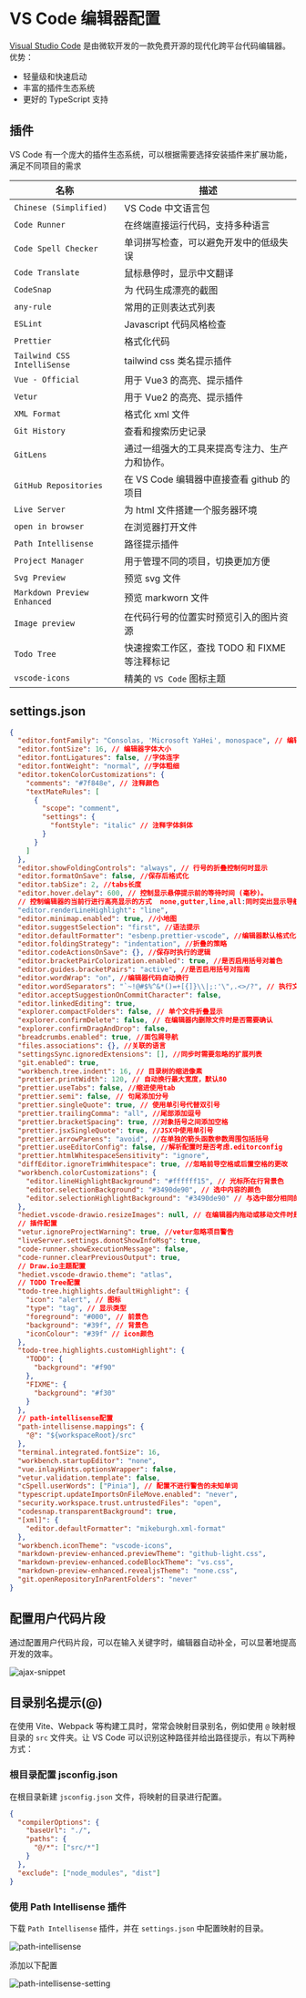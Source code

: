 # VS Code 编辑器配置

[Visual Studio Code](https://code.visualstudio.com/Download) 是由微软开发的一款免费开源的现代化跨平台代码编辑器。
优势：

- 轻量级和快速启动
- 丰富的插件生态系统
- 更好的 TypeScript 支持

## 插件

VS Code 有一个庞大的插件生态系统，可以根据需要选择安装插件来扩展功能，满足不同项目的需求

| 名称                        | 描述                                           |
| --------------------------- | ---------------------------------------------- |
| `Chinese (Simplified)`      | VS Code 中文语言包                             |
| `Code Runner`               | 在终端直接运行代码，支持多种语言               |
| `Code Spell Checker`        | 单词拼写检查，可以避免开发中的低级失误         |
| `Code Translate`            | 鼠标悬停时，显示中文翻译                       |
| `CodeSnap`                  | 为 代码生成漂亮的截图                          |
| `any-rule`                  | 常用的正则表达式列表                           |
| `ESLint`                    | Javascript 代码风格检查                        |
| `Prettier`                  | 格式化代码                                     |
| `Tailwind CSS IntelliSense` | tailwind css 类名提示插件                      |
| `Vue - Official`            | 用于 Vue3 的高亮、提示插件                     |
| `Vetur`                     | 用于 Vue2 的高亮、提示插件                     |
| `XML Format`                | 格式化 xml 文件                                |
| `Git History`               | 查看和搜索历史记录                             |
| `GitLens`                   | 通过一组强大的工具来提高专注力、生产力和协作。 |
| `GitHub Repositories`       | 在 VS Code 编辑器中直接查看 github 的项目      |
| `Live Server`               | 为 html 文件搭建一个服务器环境                 |
| `open in browser`           | 在浏览器打开文件                               |
| `Path Intellisense`         | 路径提示插件                                   |
| `Project Manager`           | 用于管理不同的项目，切换更加方便               |
| `Svg Preview`               | 预览 svg 文件                                  |
| `Markdown Preview Enhanced` | 预览 markworn 文件                             |
| `Image preview`             | 在代码行号的位置实时预览引入的图片资源         |
| `Todo Tree`                 | 快速搜索工作区，查找 TODO 和 FIXME 等注释标记  |
| `vscode-icons`              | 精美的 `VS Code` 图标主题                      |

## settings.json

```json
{
  "editor.fontFamily": "Consolas, 'Microsoft YaHei', monospace", // 编辑器字体
  "editor.fontSize": 16, // 编辑器字体大小
  "editor.fontLigatures": false, //字体连字
  "editor.fontWeight": "normal", //字体粗细
  "editor.tokenColorCustomizations": {
    "comments": "#7f848e", // 注释颜色
    "textMateRules": [
      {
        "scope": "comment",
        "settings": {
          "fontStyle": "italic" // 注释字体斜体
        }
      }
    ]
  },
  "editor.showFoldingControls": "always", // 行号的折叠控制何时显示
  "editor.formatOnSave": false, //保存后格式化
  "editor.tabSize": 2, //tabs⻓度
  "editor.hover.delay": 600, // 控制显示悬停提示前的等待时间 (毫秒)。
  // 控制编辑器的当前行进行高亮显示的方式  none,gutter,line,all:同时突出显示导航线和当前行
  "editor.renderLineHighlight": "line",
  "editor.minimap.enabled": true, //⼩地图
  "editor.suggestSelection": "first", //语法提示
  "editor.defaultFormatter": "esbenp.prettier-vscode", //编辑器默认格式化程序
  "editor.foldingStrategy": "indentation", //折叠的策略
  "editor.codeActionsOnSave": {}, //保存时执⾏的逻辑
  "editor.bracketPairColorization.enabled": true, //是否启⽤括号对着⾊
  "editor.guides.bracketPairs": "active", //是否启⽤括号对指南
  "editor.wordWrap": "on", //编辑器代码⾃动换⾏
  "editor.wordSeparators": "`~!@#$%^&*()=+[{]}\\|;:'\",.<>/?", // 执行文字相关的导航或操作时将用作文字分隔符的字符
  "editor.acceptSuggestionOnCommitCharacter": false,
  "editor.linkedEditing": true,
  "explorer.compactFolders": false, // 单个文件折叠显示
  "explorer.confirmDelete": false, // 在编辑器内删除文件时是否需要确认
  "explorer.confirmDragAndDrop": false,
  "breadcrumbs.enabled": true, //⾯包屑导航
  "files.associations": {}, //关联的语⾔
  "settingsSync.ignoredExtensions": [], //同步时需要忽略的扩展列表
  "git.enabled": true,
  "workbench.tree.indent": 16, // 目录树的缩进像素
  "prettier.printWidth": 120, // 自动换行最大宽度，默认80
  "prettier.useTabs": false, //缩进使⽤tab
  "prettier.semi": false, // 句尾添加分号
  "prettier.singleQuote": true, // 使⽤单引号代替双引号
  "prettier.trailingComma": "all", //尾部添加逗号
  "prettier.bracketSpacing": true, //对象括号之间添加空格
  "prettier.jsxSingleQuote": true, //JSX中使⽤单引号
  "prettier.arrowParens": "avoid", //在单独的箭头函数参数周围包括括号
  "prettier.useEditorConfig": false, //解析配置时是否考虑.editorconfig
  "prettier.htmlWhitespaceSensitivity": "ignore",
  "diffEditor.ignoreTrimWhitespace": true, //忽略前导空格或后置空格的更改
  "workbench.colorCustomizations": {
    "editor.lineHighlightBackground": "#ffffff15", // 光标所在行背景色
    "editor.selectionBackground": "#3490de90", // 选中内容的颜色
    "editor.selectionHighlightBackground": "#3490de90" // 与选中部分相同的代码的颜色一
  },
  "hediet.vscode-drawio.resizeImages": null, // 在编辑器内拖动或移动文件时是否需要确认
  // 插件配置
  "vetur.ignoreProjectWarning": true, //vetur忽略项⽬警告
  "liveServer.settings.donotShowInfoMsg": true,
  "code-runner.showExecutionMessage": false,
  "code-runner.clearPreviousOutput": true,
  // Draw.io主题配置
  "hediet.vscode-drawio.theme": "atlas",
  // TODO Tree配置
  "todo-tree.highlights.defaultHighlight": {
    "icon": "alert", // 图标
    "type": "tag", // 显示类型
    "foreground": "#000", // 前景色
    "background": "#39f", // 背景色
    "iconColour": "#39f" // icon颜色
  },
  "todo-tree.highlights.customHighlight": {
    "TODO": {
      "background": "#f90"
    },
    "FIXME": {
      "background": "#f30"
    }
  },
  // path-intellisense配置
  "path-intellisense.mappings": {
    "@": "${workspaceRoot}/src"
  },
  "terminal.integrated.fontSize": 16,
  "workbench.startupEditor": "none",
  "vue.inlayHints.optionsWrapper": false,
  "vetur.validation.template": false,
  "cSpell.userWords": ["Pinia"], // 配置不进行警告的未知单词
  "typescript.updateImportsOnFileMove.enabled": "never",
  "security.workspace.trust.untrustedFiles": "open",
  "codesnap.transparentBackground": true,
  "[xml]": {
    "editor.defaultFormatter": "mikeburgh.xml-format"
  },
  "workbench.iconTheme": "vscode-icons",
  "markdown-preview-enhanced.previewTheme": "github-light.css",
  "markdown-preview-enhanced.codeBlockTheme": "vs.css",
  "markdown-preview-enhanced.revealjsTheme": "none.css",
  "git.openRepositoryInParentFolders": "never"
}
```

## 配置用户代码片段

通过配置用户代码片段，可以在输入关键字时，编辑器自动补全，可以显著地提高开发的效率。

<img src="/md/ajax-snippet.gif" alt="ajax-snippet" >

## 目录别名提示(@)

在使用 Vite、Webpack 等构建工具时，常常会映射目录别名，例如使用 `@` 映射根目录的 `src` 文件夹。让 VS Code 可以识别这种路径并给出路径提示，有以下两种方式：

### 根目录配置 jsconfig.json

在根目录新建 `jsconfig.json` 文件，将映射的目录进行配置。

```json
{
  "compilerOptions": {
    "baseUrl": "./",
    "paths": {
      "@/*": ["src/*"]
    }
  },
  "exclude": ["node_modules", "dist"]
}
```

### 使用 Path Intellisense 插件

下载 `Path Intellisense` 插件，并在 `settings.json` 中配置映射的目录。

<img src="/md/path-intellisense.png" alt="path-intellisense">

添加以下配置

<img src="/md/path-intellisense-setting.png" alt="path-intellisense-setting">
